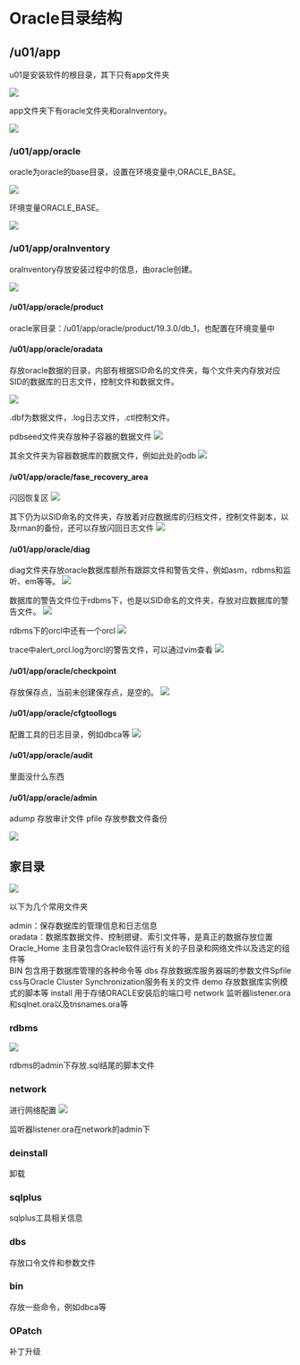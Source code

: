 # Oracle目录结构

## /u01/app

u01是安装软件的根目录，其下只有app文件夹

![](./assets/2022-12-01-10-45-47.png)

app文件夹下有oracle文件夹和oraInventory。

![](./assets/2022-12-01-10-47-11.png)

### /u01/app/oracle

oracle为oracle的base目录，设置在环境变量中,ORACLE_BASE。

![](./assets/2022-12-01-10-52-24.png)

环境变量ORACLE_BASE。

![](./assets/2022-12-01-10-51-41.png)



### /u01/app/oraInventory

oraInventory存放安装过程中的信息，由oracle创建。

![](./assets/2022-12-01-10-48-41.png)



#### /u01/app/oracle/product
oracle家目录：/u01/app/oracle/product/19.3.0/db_1，也配置在环境变量中

#### /u01/app/oracle/oradata

存放oracle数据的目录，内部有根据SID命名的文件夹，每个文件夹内存放对应SID的数据库的日志文件，控制文件和数据文件。

![](./assets/2022-12-01-10-57-17.png)

.dbf为数据文件，.log日志文件，.ctl控制文件。

pdbseed文件夹存放种子容器的数据文件
![](./assets/2022-12-01-10-58-53.png)

其余文件夹为容器数据库的数据文件，例如此处的odb
![](./assets/2022-12-01-11-00-07.png)

#### /u01/app/oracle/fase_recovery_area

闪回恢复区
![](./assets/2022-12-01-11-01-41.png)

其下仍为以SID命名的文件夹，存放着对应数据库的归档文件，控制文件副本，以及rman的备份，还可以存放闪回日志文件
![](./assets/2022-12-01-11-02-23.png)

#### /u01/app/oracle/diag

diag文件夹存放oracle数据库额所有跟踪文件和警告文件，例如asm，rdbms和监听、em等等。
![](./assets/2022-12-01-11-05-19.png)

数据库的警告文件位于rdbms下，也是以SID命名的文件夹，存放对应数据库的警告文件。
![](./assets/2022-12-01-11-07-22.png)

rdbms下的orcl中还有一个orcl
![](./assets/2022-12-01-11-12-41.png)

trace中alert_orcl.log为orcl的警告文件，可以通过vim查看
![](./assets/2022-12-01-11-13-52.png)

#### /u01/app/oracle/checkpoint
存放保存点，当前未创建保存点，是空的。
![](./assets/2022-12-01-11-18-27.png)

#### /u01/app/oracle/cfgtoollogs
配置工具的日志目录，例如dbca等
![](./assets/2022-12-01-11-18-48.png)

#### /u01/app/oracle/audit
里面没什么东西

#### /u01/app/oracle/admin

adump 存放审计文件 pfile 存放参数文件备份

![](./assets/2022-12-01-11-21-10.png)

## 家目录

![](./assets/2022-12-01-11-23-33.png)

以下为几个常用文件夹

admin：保存数据库的管理信息和日志信息<br />
oradata：数据库数据文件、控制摁键、索引文件等，是真正的数据存放位置<br />
Oracle_Home 主目录包含Oracle软件运行有关的子目录和网络文件以及选定的组件等<br />
BIN 包含用于数据库管理的各种命令等
dbs 存放数据库服务器端的参数文件Spfile
css与Oracle Cluster Synchronization服务有关的文件
demo 存放数据库实例模式的脚本等
install 用于存储ORACLE安装后的端口号
network 监听器listener.ora和sqlnet.ora以及tnsnames.ora等

### rdbms
![](./assets/2022-12-01-11-24-49.png)

rdbms的admin下存放.sql结尾的脚本文件

### network
进行网络配置
![](./assets/2022-12-01-11-26-39.png)

监听器listener.ora在network的admin下

### deinstall
卸载

### sqlplus
sqlplus工具相关信息

### dbs
存放口令文件和参数文件

### bin
存放一些命令，例如dbca等

### OPatch
补丁升级
